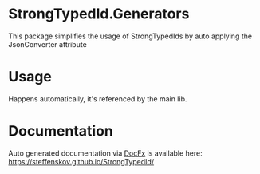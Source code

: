 # StrongTypedId.Generators

This package simplifies the usage of StrongTypedIds by auto applying the JsonConverter attribute

# Usage

Happens automatically, it's referenced by the main lib.

# Documentation

Auto generated documentation via [DocFx](https://github.com/dotnet/docfx) is available
here: https://steffenskov.github.io/StrongTypedId/